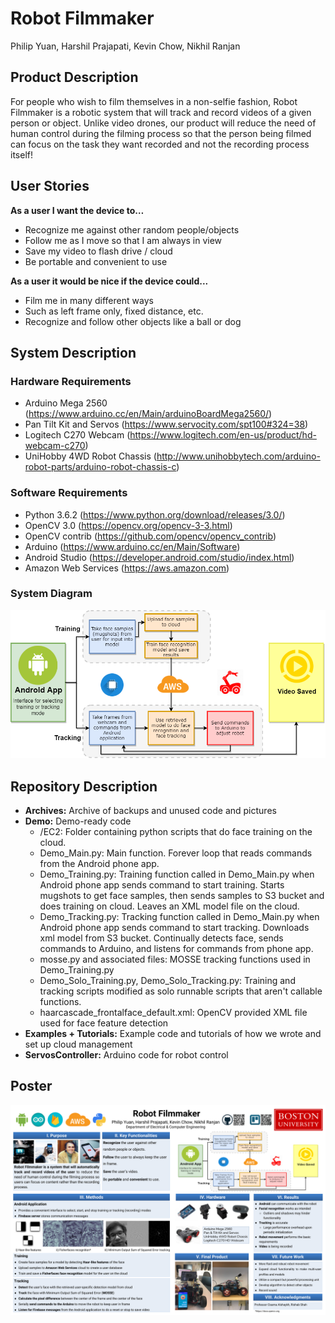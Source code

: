 # Robot Filmmaker
Philip Yuan, Harshil Prajapati, Kevin Chow, Nikhil Ranjan

## Product Description
For people who wish to film themselves in a non-selfie fashion, Robot Filmmaker is a robotic system that will track and record videos of a given person or object.  Unlike video drones, our product will reduce the need of human control during the filming process so that the person being filmed can focus on the task they want recorded and not the recording process itself!

## User Stories
**As a user I want the device to…**
  - Recognize me against other random people/objects
  - Follow me as I move so that I am always in view
  - Save my video to flash drive / cloud
  - Be portable and convenient to use
  
**As a user it would be nice if the device could...**
  - Film me in many different ways
  - Such as left frame only, fixed distance, etc.
  - Recognize and follow other objects like a ball or dog

## System Description
### Hardware Requirements
  - Arduino Mega 2560 (https://www.arduino.cc/en/Main/arduinoBoardMega2560/)
  - Pan Tilt Kit and Servos (https://www.servocity.com/spt100#324=38)
  - Logitech C270 Webcam (https://www.logitech.com/en-us/product/hd-webcam-c270)
  - UniHobby 4WD Robot Chassis (http://www.unihobbytech.com/arduino-robot-parts/arduino-robot-chassis-c)

### Software Requirements
  - Python 3.6.2 (https://www.python.org/download/releases/3.0/)
  - OpenCV 3.0 (https://opencv.org/opencv-3-3.html)
  - OpenCV contrib (https://github.com/opencv/opencv_contrib)
  - Arduino (https://www.arduino.cc/en/Main/Software)
  - Android Studio (https://developer.android.com/studio/index.html)
  - Amazon Web Services (https://aws.amazon.com)
  
### System Diagram
![alt tag](https://github.com/CaptainGinyu/RobotFilmmaker/blob/master/Readme%20Resources/System_Diagram.png)

## Repository Description
  - **Archives:** Archive of backups and unused code and pictures
  - **Demo:** Demo-ready code
    - /EC2: Folder containing python scripts that do face training on the cloud.
    - Demo_Main.py: Main function.  Forever loop that reads commands from the Android phone app.
    - Demo_Training.py: Training function called in Demo_Main.py when Android phone app sends command to start training.  Starts  mugshots to get face samples, then sends samples to S3 bucket and does training on cloud.  Leaves an XML model file on the cloud.
    - Demo_Tracking.py: Tracking function called in Demo_Main.py when Android phone app sends command to start tracking. Downloads xml model from S3 bucket.  Continually detects face, sends commands to Arduino, and listens for commands from phone app.
    - mosse.py and associated files: MOSSE tracking functions used in Demo_Training.py
    - Demo_Solo_Training.py, Demo_Solo_Tracking.py: Training and tracking scripts modified as solo runnable scripts that aren't callable functions.
    - haarcascade_frontalface_default.xml: OpenCV provided XML file used for face feature detection    
  - **Examples + Tutorials:** Example code and tutorials of how we wrote and set up cloud management
  - **ServosController:** Arduino code for robot control
  
 ## Poster
 ![alt tag](https://github.com/CaptainGinyu/RobotFilmmaker/blob/master/Readme%20Resources/Poster.png)

